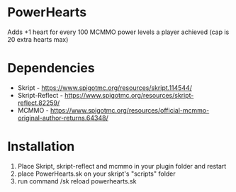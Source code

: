 # PowerHearts



Adds +1 heart for every 100 MCMMO power levels a player achieved (cap is 20 extra hearts max)

# Dependencies 
- Skript - https://www.spigotmc.org/resources/skript.114544/
- Skript-Reflect - https://www.spigotmc.org/resources/skript-reflect.82259/
- MCMMO - https://www.spigotmc.org/resources/official-mcmmo-original-author-returns.64348/

# Installation
1) Place Skript, skript-reflect and mcmmo in your plugin folder and restart
2) place PowerHearts.sk on your skript's "scripts" folder
3) run command /sk reload powerhearts.sk




